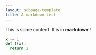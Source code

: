 ```yaml
---
layout: subpage-template
title: A markdown test
---
```



      
This is some content.  It is in **markdown**!!

```python
x += 1
def f(x):
  return 2
```
